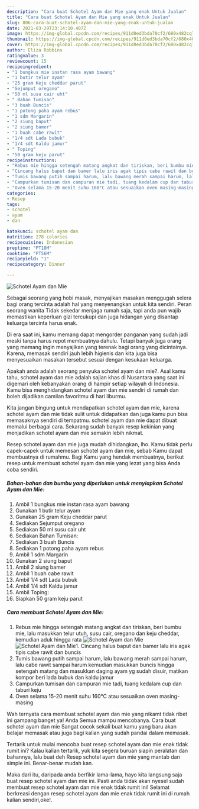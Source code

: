 ```yaml
---
description: "Cara buat Schotel Ayam dan Mie yang enak Untuk Jualan"
title: "Cara buat Schotel Ayam dan Mie yang enak Untuk Jualan"
slug: 806-cara-buat-schotel-ayam-dan-mie-yang-enak-untuk-jualan
date: 2021-03-29T23:14:10.407Z
image: https://img-global.cpcdn.com/recipes/911d0ed3bda70cf2/680x482cq70/schotel-ayam-dan-mie-foto-resep-utama.jpg
thumbnail: https://img-global.cpcdn.com/recipes/911d0ed3bda70cf2/680x482cq70/schotel-ayam-dan-mie-foto-resep-utama.jpg
cover: https://img-global.cpcdn.com/recipes/911d0ed3bda70cf2/680x482cq70/schotel-ayam-dan-mie-foto-resep-utama.jpg
author: Eliza Robbins
ratingvalue: 3
reviewcount: 15
recipeingredient:
- "1 bungkus mie instan rasa ayam bawang"
- "1 butir telur ayam"
- "25 gram Keju cheddar parut"
- "Sejumput oregano"
- "50 ml susu cair uht"
- " Bahan Tumisan"
- "3 buah Buncis"
- "1 potong paha ayam rebus"
- "1 sdm Margarin"
- "2 siung baput"
- "2 siung bamer"
- "1 buah cabe rawit"
- "1/4 sdt Lada bubuk"
- "1/4 sdt Kaldu jamur"
- " Toping"
- "50 gram keju parut"
recipeinstructions:
- "Rebus mie hingga setengah matang angkat dan tiriskan, beri bumbu mie, lalu masukkan telur utuh, susu cair, oregano dan keju cheddar, kemudian aduk hingga rata"
- "Cincang halus baput dan bamer lalu iris agak tipis cabe rawit dan buncis"
- "Tumis bawang putih sampai harum, lalu bawang merah sampai harum, lalu cabe rawit sampai harum kemudian masukkan buncis hingga setengah matang dan masukkan daging ayam yg sudah disuir, matikan kompor beri lada bubuk dan kaldu jamur"
- "Campurkan tumisan dan campuran mie tadi, tuang kedalam cup dan taburi keju"
- "Oven selama 15-20 menit suhu 160°C atau sesuaikan oven masing-masing"
categories:
- Resep
tags:
- schotel
- ayam
- dan

katakunci: schotel ayam dan 
nutrition: 278 calories
recipecuisine: Indonesian
preptime: "PT18M"
cooktime: "PT56M"
recipeyield: "1"
recipecategory: Dinner

---
```



![Schotel Ayam dan Mie](https://img-global.cpcdn.com/recipes/911d0ed3bda70cf2/680x482cq70/schotel-ayam-dan-mie-foto-resep-utama.jpg)

Sebagai seorang yang hobi masak, menyajikan masakan menggugah selera bagi orang tercinta adalah hal yang menyenangkan untuk kita sendiri. Peran seorang  wanita Tidak sekedar menjaga rumah saja, tapi anda pun wajib memastikan keperluan gizi tercukupi dan juga hidangan yang disantap keluarga tercinta harus enak.

Di era  saat ini, kamu memang dapat mengorder panganan yang sudah jadi meski tanpa harus repot membuatnya dahulu. Tetapi banyak juga orang yang memang ingin menyajikan yang terenak bagi orang yang dicintainya. Karena, memasak sendiri jauh lebih higienis dan kita juga bisa menyesuaikan masakan tersebut sesuai dengan kesukaan keluarga. 



Apakah anda adalah seorang penyuka schotel ayam dan mie?. Asal kamu tahu, schotel ayam dan mie adalah sajian khas di Nusantara yang saat ini digemari oleh kebanyakan orang di hampir setiap wilayah di Indonesia. Kamu bisa menghidangkan schotel ayam dan mie sendiri di rumah dan boleh dijadikan camilan favoritmu di hari liburmu.

Kita jangan bingung untuk mendapatkan schotel ayam dan mie, karena schotel ayam dan mie tidak sulit untuk didapatkan dan juga kamu pun bisa memasaknya sendiri di tempatmu. schotel ayam dan mie dapat dibuat memalui berbagai cara. Sekarang sudah banyak resep kekinian yang menjadikan schotel ayam dan mie semakin lebih nikmat.

Resep schotel ayam dan mie juga mudah dihidangkan, lho. Kamu tidak perlu capek-capek untuk memesan schotel ayam dan mie, sebab Kamu dapat membuatnya di rumahmu. Bagi Kamu yang hendak membuatnya, berikut resep untuk membuat schotel ayam dan mie yang lezat yang bisa Anda coba sendiri.

<!--inarticleads1-->

##### Bahan-bahan dan bumbu yang diperlukan untuk menyiapkan Schotel Ayam dan Mie:

1. Ambil 1 bungkus mie instan rasa ayam bawang
1. Gunakan 1 butir telur ayam
1. Gunakan 25 gram Keju cheddar parut
1. Sediakan Sejumput oregano
1. Sediakan 50 ml susu cair uht
1. Sediakan  Bahan Tumisan:
1. Sediakan 3 buah Buncis
1. Sediakan 1 potong paha ayam rebus
1. Ambil 1 sdm Margarin
1. Gunakan 2 siung baput
1. Ambil 2 siung bamer
1. Ambil 1 buah cabe rawit
1. Ambil 1/4 sdt Lada bubuk
1. Ambil 1/4 sdt Kaldu jamur
1. Ambil  Toping:
1. Siapkan 50 gram keju parut




<!--inarticleads2-->

##### Cara membuat Schotel Ayam dan Mie:

1. Rebus mie hingga setengah matang angkat dan tiriskan, beri bumbu mie, lalu masukkan telur utuh, susu cair, oregano dan keju cheddar, kemudian aduk hingga rata
<img src="https://img-global.cpcdn.com/steps/ffed8542154f842c/160x128cq70/schotel-ayam-dan-mie-langkah-memasak-1-foto.jpg" alt="Schotel Ayam dan Mie"><img src="https://img-global.cpcdn.com/steps/8fe08d7472e9facf/160x128cq70/schotel-ayam-dan-mie-langkah-memasak-1-foto.jpg" alt="Schotel Ayam dan Mie">1. Cincang halus baput dan bamer lalu iris agak tipis cabe rawit dan buncis
1. Tumis bawang putih sampai harum, lalu bawang merah sampai harum, lalu cabe rawit sampai harum kemudian masukkan buncis hingga setengah matang dan masukkan daging ayam yg sudah disuir, matikan kompor beri lada bubuk dan kaldu jamur
1. Campurkan tumisan dan campuran mie tadi, tuang kedalam cup dan taburi keju
1. Oven selama 15-20 menit suhu 160°C atau sesuaikan oven masing-masing




Wah ternyata cara membuat schotel ayam dan mie yang nikamt tidak ribet ini gampang banget ya! Anda Semua mampu mencobanya. Cara buat schotel ayam dan mie Sangat cocok sekali buat kamu yang baru akan belajar memasak atau juga bagi kalian yang sudah pandai dalam memasak.

Tertarik untuk mulai mencoba buat resep schotel ayam dan mie enak tidak rumit ini? Kalau kalian tertarik, yuk kita segera buruan siapin peralatan dan bahannya, lalu buat deh Resep schotel ayam dan mie yang mantab dan simple ini. Benar-benar mudah kan. 

Maka dari itu, daripada anda berfikir lama-lama, hayo kita langsung saja buat resep schotel ayam dan mie ini. Pasti anda tiidak akan nyesel sudah membuat resep schotel ayam dan mie enak tidak rumit ini! Selamat berkreasi dengan resep schotel ayam dan mie enak tidak rumit ini di rumah kalian sendiri,oke!.

